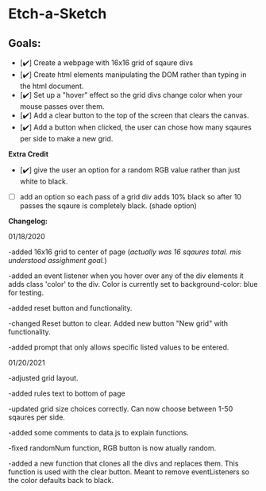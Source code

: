 # Etch-a-Sketch

## Goals:
- [✔️] Create a webpage with 16x16 grid of sqaure divs
- [✔️] Create html elements manipulating the DOM rather than typing in the html document.
- [✔️] Set up a "hover" effect so the grid divs change color when your mouse passes over them.
- [✔️] Add a clear button to the top of the screen that clears the canvas.
- [✔️] Add a button when clicked, the user can chose how many sqaures per side to make a new grid.

**Extra Credit**
- [✔️] give the user an option for a random RGB value rather than just white to black.

- [ ]  add an option so each pass of a grid div adds 10% black so after 10 passes the sqaure is completely black. (shade option)

**Changelog:**

01/18/2020

-added 16x16 grid to center of page (*actually was 16 sqaures total. mis understood assighment goal.*)

-added an event listener when you hover over any of the div elements it adds class 'color' to the div. Color is currently set to background-color: blue for testing.

-added reset button and functionality.

-changed Reset button to clear. Added new button "New grid" with functionality.

-added prompt that only allows specific listed values to be entered.

01/20/2021

-adjusted grid layout.

-added rules text to bottom of page

-updated grid size choices correctly. Can now choose between 1-50 sqaures per side.

-added some comments to data.js to explain functions.

-fixed randomNum function, RGB button is now atually random. 

-added a new function that clones all the divs and replaces them. This function is used with the clear button. Meant to remove eventListeners so the color defaults back to black.
